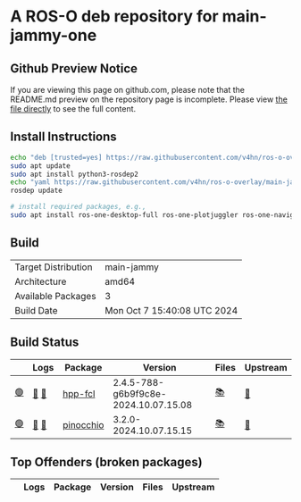 # A ROS-O deb repository for main-jammy-one

## Github Preview Notice

If you are viewing this page on github.com, please note that the README.md preview on the repository page is incomplete.
Please view [the  file directly](https://github.com/v4hn/ros-o-overlay/blob/main-jammy-one/README.md) to see the full content.

## Install Instructions

```bash
echo "deb [trusted=yes] https://raw.githubusercontent.com/v4hn/ros-o-overlay/main-jammy-one/repository// ./" | sudo tee /etc/apt/sources.list.d/v4hn_ros-o-overlay-main-jammy-one.list
sudo apt update
sudo apt install python3-rosdep2
echo "yaml https://raw.githubusercontent.com/v4hn/ros-o-overlay/main-jammy-one/repository//local.yaml debian" | sudo tee /etc/ros/rosdep/sources.list.d/1-v4hn_ros-o-overlay-main-jammy-one.list
rosdep update

# install required packages, e.g.,
sudo apt install ros-one-desktop-full ros-one-plotjuggler ros-one-navigation [...]
```

## Build

|     |     |
| --- | --- |
| Target Distribution | main-jammy |
| Architecture | amd64 |
| Available Packages | 3 |
| Build Date | Mon Oct  7 15:40:08 UTC 2024 |

## Build Status

|   | Logs | Package | Version | Files | Upstream |
| - | ---- | ------- | ------- | ----- | -------- |
| <a id="[hpp-fcl](https://raw.githubusercontent.com/v4hn/ros-o-overlay/main-jammy-one/repository//ros-one-hpp-fcl_2.4.5-788-g6b9f9c8e-2024.10.07.15.08_amd64.deb)" href="#[hpp-fcl](https://raw.githubusercontent.com/v4hn/ros-o-overlay/main-jammy-one/repository//ros-one-hpp-fcl_2.4.5-788-g6b9f9c8e-2024.10.07.15.08_amd64.deb)">:green_circle:</a> | [:green_book:](https://raw.githubusercontent.com/v4hn/ros-o-overlay/main-jammy-one/repository//hpp-fcl_2.4.5-788-g6b9f9c8e-2024.10.07.15.08-bloom_generate.log) [:green_book:](https://raw.githubusercontent.com/v4hn/ros-o-overlay/main-jammy-one/repository//ros-one-hpp-fcl_2.4.5-788-g6b9f9c8e-2024.10.07.15.08_amd64-2024-10-07T15:08:05Z.build) | [hpp-fcl](https://raw.githubusercontent.com/v4hn/ros-o-overlay/main-jammy-one/repository//ros-one-hpp-fcl_2.4.5-788-g6b9f9c8e-2024.10.07.15.08_amd64.deb) | 2.4.5-788-g6b9f9c8e-2024.10.07.15.08 | [:books:](https://raw.githubusercontent.com/v4hn/ros-o-overlay/main-jammy-one/repository//ros-one-hpp-fcl_2.4.5-788-g6b9f9c8e-2024.10.07.15.08_amd64.files) | [:link:](https://github.com/humanoid-path-planner/hpp-fcl/tree/devel) |
| <a id="[pinocchio](https://raw.githubusercontent.com/v4hn/ros-o-overlay/main-jammy-one/repository//ros-one-pinocchio_3.2.0-2024.10.07.15.15_amd64.deb)" href="#[pinocchio](https://raw.githubusercontent.com/v4hn/ros-o-overlay/main-jammy-one/repository//ros-one-pinocchio_3.2.0-2024.10.07.15.15_amd64.deb)">:green_circle:</a> | [:green_book:](https://raw.githubusercontent.com/v4hn/ros-o-overlay/main-jammy-one/repository//pinocchio_3.2.0-2024.10.07.15.15-bloom_generate.log) [:green_book:](https://raw.githubusercontent.com/v4hn/ros-o-overlay/main-jammy-one/repository//ros-one-pinocchio_3.2.0-2024.10.07.15.15_amd64-2024-10-07T15:16:16Z.build) | [pinocchio](https://raw.githubusercontent.com/v4hn/ros-o-overlay/main-jammy-one/repository//ros-one-pinocchio_3.2.0-2024.10.07.15.15_amd64.deb) | 3.2.0-2024.10.07.15.15 | [:books:](https://raw.githubusercontent.com/v4hn/ros-o-overlay/main-jammy-one/repository//ros-one-pinocchio_3.2.0-2024.10.07.15.15_amd64.files) | [:link:](https://github.com/stack-of-tasks/pinocchio/tree/master) |

## Top Offenders (broken packages)

|   | Logs | Package | Version | Files | Upstream |
| - | ---- | ------- | ------- | ----- | -------- |
